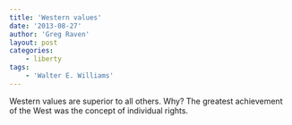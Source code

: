```yaml
---
title: 'Western values'
date: '2013-08-27'
author: 'Greg Raven'
layout: post
categories:
    - liberty
tags:
    - 'Walter E. Williams'
---
```


Western values are superior to all others. Why? The greatest achievement of the West was the concept of individual rights.
